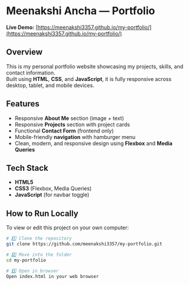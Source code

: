 # Meenakshi Ancha — Portfolio 

**Live Demo:** [https://meenakshi3357.github.io/my-portfolio/](https://meenakshi3357.github.io/my-portfolio/)

## Overview
This is my personal portfolio website showcasing my projects, skills, and contact information.  
Built using **HTML**, **CSS**, and **JavaScript**, it is fully responsive across desktop, tablet, and mobile devices.

## Features
- Responsive **About Me** section (image + text)  
- Responsive **Projects** section with project cards  
- Functional **Contact Form** (frontend only)  
- Mobile-friendly **navigation** with hamburger menu  
- Clean, modern, and responsive design using **Flexbox** and **Media Queries**

## Tech Stack
- **HTML5**  
- **CSS3** (Flexbox, Media Queries)  
- **JavaScript** (for navbar toggle)

## How to Run Locally
To view or edit this project on your own computer:

```bash
# 1️⃣ Clone the repository
git clone https://github.com/meenakshi3357/my-portfolio.git

# 2️⃣ Move into the folder
cd my-portfolio

# 3️⃣ Open in browser
Open index.html in your web browser
